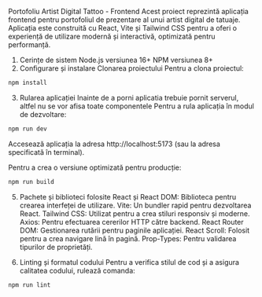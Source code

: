 Portofoliu Artist Digital Tattoo - Frontend
Acest proiect reprezintă aplicația frontend pentru portofoliul de prezentare al unui artist digital de tatuaje.
 Aplicația este construită cu React, Vite și Tailwind CSS pentru a oferi o experiență de utilizare modernă și interactivă, optimizată pentru performanță.

1. Cerințe de sistem
Node.js versiunea 16+
NPM versiunea 8+
2. Configurare și instalare
Clonarea proiectului
Pentru a clona proiectul:

```bash
npm install
```

3. Rularea aplicației
Inainte de a porni aplicatia trebuie pornit serverul, altfel nu se vor afisa toate componentele
Pentru a rula aplicația în modul de dezvoltare:

```bash
npm run dev
```
Accesează aplicația la adresa http://localhost:5173 (sau la adresa specificată în terminal).


Pentru a crea o versiune optimizată pentru producție:

```bash
npm run build
```

5. Pachete și biblioteci folosite
React și React DOM: Biblioteca pentru crearea interfeței de utilizare.
Vite: Un bundler rapid pentru dezvoltarea React.
Tailwind CSS: Utilizat pentru a crea stiluri responsiv și moderne.
Axios: Pentru efectuarea cererilor HTTP către backend.
React Router DOM: Gestionarea rutării pentru paginile aplicației.
React Scroll: Folosit pentru a crea navigare lină în pagină.
Prop-Types: Pentru validarea tipurilor de proprietăți.


7. Linting și formatul codului
Pentru a verifica stilul de cod și a asigura calitatea codului, rulează comanda:

```bash
npm run lint
```